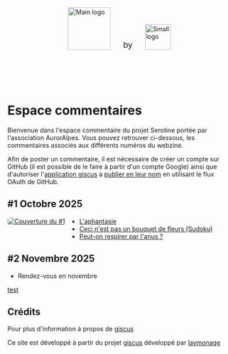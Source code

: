 <div style="display: flex; align-items: flex-end; justify-content: center; gap: 3vw; padding: 2vh;">
  <a href="https://www.auroralpes.fr/" target="_blank">
    <img src="https://raw.githubusercontent.com/Troy314/utterances/6d67dfdba1173b2d74fb3ddd4dd730af0e8cfaae/media/logo_serotine.svg" alt="Main logo" style="height: 10vw; max-height: 160px; min-height: 30px; object-fit: contain;">
  </a>
  <span style="font-size: 2vw; font-weight: 500; font-family: sans-serif;">by</span>
  <a href="https://www.auroralpes.fr/" target="_blank">
    <img src="https://raw.githubusercontent.com/Troy314/utterances/refs/heads/master/media/logo_Auroralpes.png" alt="Small logo" style="height: 6vw; max-height: 120px; min-height: 20px; object-fit: contain;">
  </a>
</div>

# Espace commentaires

Bienvenue dans l'espace commentaire du projet Serotine portée par l'association AurorAlpes.
Vous pouvez retrouver ci-dessous, les commentaires associés aux différents numéros du webzine.

Afin de poster un commentaire, il est nécessaire de créer un compte sur GitHub (il est possible de le faire à partir d'un compte Google) ainsi que d'autoriser l'[application giscus](https://github.com/apps/giscus) à [publier en leur nom](https://docs.github.com/en/apps/creating-github-apps/authenticating-with-a-github-app/authenticating-with-a-github-app-on-behalf-of-a-user) en utilisant le flux OAuth de GitHub.


## #1 Octobre 2025

<!-- Flexbox (fonctionne dans la plupart des renderers Markdown qui acceptent du HTML inline) -->
<div style="display:flex; align-items:flex-start; gap:16px; max-width:100%;">
  <!-- Colonne image (fixe / adaptative) -->
  <div style="flex: 0 0 auto;">
    <a href="https://www.auroralpes.fr/" target="_blank">
      <img src="media/Sérotine1.jpg" alt="Couverture du #1"
          style="display:block; max-width:150px; height:auto; border-radius:6px;" />
    </a>
  </div>

  <!-- Colonne texte (liste) -->
  <div style="flex: 1 1 auto;">
    <ul style="margin:0; padding-left:1.2em;">
      <li><a href="https://troy314.github.io/giscus/articles/aphantasie.html" target="_blank">L'aphantasie</a></li>
      <li><a href="https://troy314.github.io/giscus/articles/aphantasie_sudoku.html" target="_blank">Ceci n'est pas un bouquet de fleurs (Sudoku)</a></li>
      <li><a href="https://troy314.github.io/giscus/articles/respirer_par_anus.html" target="_blank">Peut-on respirer par l'anus ?</a></li>
    </ul>
  </div>
</div>

## #2 Novembre 2025
- Rendez-vous en novembre

[test](articles/aphantasie.html)

## Crédits
Pour plus d'information à propos de [giscus](About_giscus.md)

Ce site est développé à partir du projet [giscus](https://github.com/giscus/giscus) développé par [laymonage](https://github.com/laymonage)


